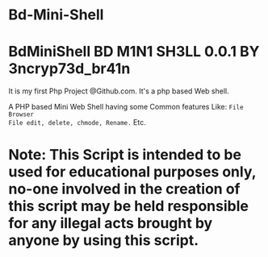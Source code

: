 # Bd-Mini-Shell
# BdMiniShell BD M1N1 SH3LL 0.0.1 BY 3ncryp73d_br41n
It is my first Php Project @Github.com.
It's a php based Web shell.

A PHP based Mini Web Shell having some Common features Like:
     ```File Browser```    
     ```File edit, delete, chmode, Rename.```
Etc.  
 
# Note:   This Script is intended to be used for educational purposes only, no-one involved in the creation of this script may be held responsible for any illegal acts brought by anyone by using this script.
